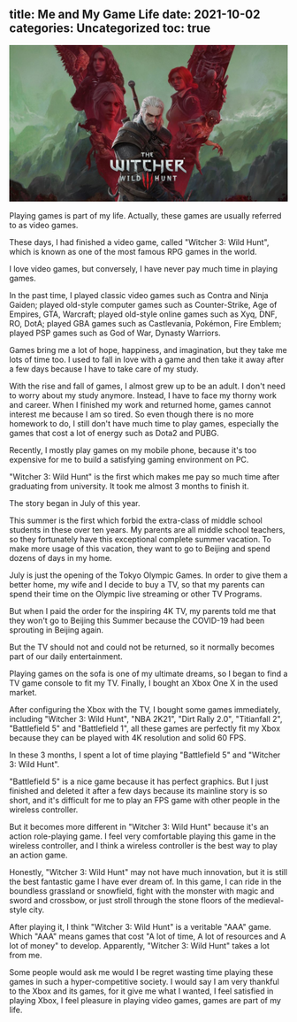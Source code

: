 title: Me and My Game Life
date: 2021-10-02
categories: Uncategorized
toc: true
---

![Witcher](/uploads/persister-me-and-my-game-life-Witcher-2020-05-19_5ec3eb24973b8_vedmak-3-dikaia-okhota-geralt-tsiri-triss-iennifer-ciri-gera-1056x594.jpg)

Playing games is part of my life. Actually, these games are usually referred to as video games.

These days, I had finished a video game, called "Witcher 3: Wild Hunt", which is known as one of the most famous RPG games in the world.

I love video games, but conversely, I have never pay much time in playing games. 

In the past time, I played classic video games such as Contra and Ninja Gaiden; played old-style computer games such as Counter-Strike, Age of Empires, GTA, Warcraft; played old-style online games such as Xyq, DNF, RO, DotA; played GBA games such as Castlevania, Pokémon, Fire Emblem; played PSP games such as God of War, Dynasty Warriors.

Games bring me a lot of hope, happiness, and imagination, but they take me lots of time too. I used to fall in love with a game and then take it away after a few days because I have to take care of my study.

With the rise and fall of games, I almost grew up to be an adult. I don't need to worry about my study anymore. Instead, I have to face my thorny work and career. When I finished my work and returned home, games cannot interest me because I am so tired. So even though there is no more homework to do, I still don't have much time to play games, especially the games that cost a lot of energy such as Dota2 and PUBG.

Recently, I mostly play games on my mobile phone, because it's too expensive for me to build a satisfying gaming environment on PC.

"Witcher 3: Wild Hunt" is the first which makes me pay so much time after graduating from university. It took me almost 3 months to finish it.

The story began in July of this year.

This summer is the first which forbid the extra-class of middle school students in these over ten years. My parents are all middle school teachers, so they fortunately have this exceptional complete summer vacation. To make more usage of this vacation, they want to go to Beijing and spend dozens of days in my home.

July is just the opening of the Tokyo Olympic Games. In order to give them a better home, my wife and I decide to buy a TV, so that my parents can spend their time on the Olympic live streaming or other TV Programs.

But when I paid the order for the inspiring 4K TV, my parents told me that they won't go to Beijing this Summer because the COVID-19 had been sprouting in Beijing again.

But the TV should not and could not be returned, so it normally becomes part of our daily entertainment.

Playing games on the sofa is one of my ultimate dreams, so I began to find a TV game console to fit my TV. Finally, I bought an Xbox One X in the used market.

After configuring the Xbox with the TV,  I bought some games immediately, including "Witcher 3: Wild Hunt", "NBA 2K21", "Dirt Rally 2.0", "Titianfall 2", "Battlefield 5" and "Battlefield 1", all these games are perfectly fit my Xbox because they can be played with 4K resolution and solid 60 FPS.

In these 3 months, I spent a lot of time playing "Battlefield 5" and "Witcher 3: Wild Hunt".

"Battlefield 5" is a nice game because it has perfect graphics. But I just finished and deleted it after a few days because its mainline story is so short, and it's difficult for me to play an FPS game with other people in the wireless controller.

But it becomes more different in "Witcher 3: Wild Hunt" because it's an action role-playing game. I feel very comfortable playing this game in the wireless controller, and I think a wireless controller is the best way to play an action game.

Honestly, "Witcher 3: Wild Hunt" may not have much innovation, but it is still the best fantastic game I have ever dream of. In this game, I can ride in the boundless grassland or snowfield, fight with the monster with magic and sword and crossbow, or just stroll through the stone floors of the medieval-style city.

After playing it, I think "Witcher 3: Wild Hunt" is a veritable "AAA" game. Which "AAA" means games that cost "A lot of time, A lot of resources and A lot of money" to develop. Apparently, "Witcher 3: Wild Hunt" takes a lot from me.

Some people would ask me would I be regret wasting time playing these games in such a hyper-competitive society. I would say I am very thankful to the Xbox and its games, for it give me what I wanted, I feel satisfied in playing Xbox, I feel pleasure in playing video games, games are part of my life.